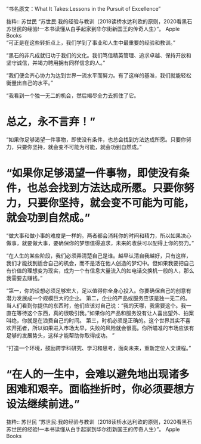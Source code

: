 “书名原文：What It Takes:Lessons in the Pursuit of Excellence”

抜粋:: 苏世民  “苏世民:我的经验与教训（2018读桥水达利欧的原则，2020看黑石苏世民的经验!一本书读懂从白手起家到华尔街新国王的传奇人生）”。 Apple Books  
“可正是在这些转折点上，我们学到了事业和人生中最重要的经验和教训。”

“黑石的非凡成就归功于我们的文化。我们笃信精英管理、追求卓越、保持开放和坚守诚信，并竭力聘用拥有同样信念的人。”

 “我们便会齐心协力为达到世界一流水平而努力。有了这样的基准，我们就能轻松衡量出自己的水平。”

“我看到一个独一无二的机会，然后竭尽全力去抓住了它。
# 总之，永不言弃！”

“如果你足够渴望一件事物，即使没有条件，也总会找到方法达成所愿。只要你努力，只要你坚持，就会变不可能为可能，就会功到自然成。”

# “如果你足够渴望一件事物，即使没有条件，也总会找到方法达成所愿。只要你努力，只要你坚持，就会变不可能为可能，就会功到自然成。”

“做大事和做小事的难度是一样的。两者都会消耗你的时间和精力，所以如果决心做事，就要做大事，要确保你的梦想值得追求，未来的收获可以配得上你的努力。”

“在人生的某些阶段，我们必须弄清楚自己是谁。越早认清自我越好，只有这样，我们才能找到适合自己的机会，而不是活在他人创造的梦幻中。但如果我要把自己有价值的理想变为现实，成为一个有信息大量流入的如电话交换机一般的人，那么我需要去赚钱。”

“第一，你的设想必须足够宏大，足以值得你全身心投入。你要确保自己的创意有潜力发展成一个规模巨大的企业。
第二，企业的产品或服务应该是独一无二的。当人们看到你提供的东西时，他们应该对自己说：“我的天哪，我需要这个。我一直在等待这个东西，真的很吸引我。”如果你的产品和服务没有让人喜出望外、拍案叫绝，你就是在浪费自己的时间。
第三，时机必须是正确的。这个世界其实不喜欢开拓者，所以如果进入市场太早，失败的风险就会很高。你所瞄准的市场应该有足够的发展势头，这样才能帮助你取得成功。
”

“打造一个环境，鼓励跨学科研究、学习和思考，面向未来，重新定位人文课程。”

# “在人的一生中，会难以避免地出现诸多困难和艰辛。面临挫折时，你必须要想方设法继续前进。”

抜粋:: 苏世民  “苏世民:我的经验与教训（2018读桥水达利欧的原则，2020看黑石苏世民的经验!一本书读懂从白手起家到华尔街新国王的传奇人生）”。 Apple Books  
